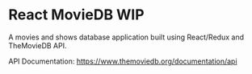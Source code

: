 # React MovieDB WIP

A movies and shows database application built using React/Redux and TheMovieDB API.

API Documentation: https://www.themoviedb.org/documentation/api